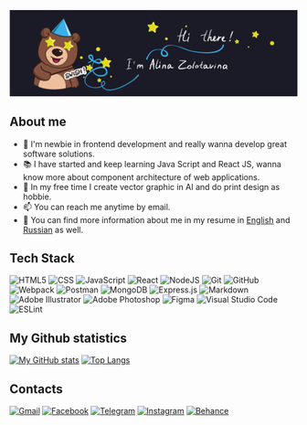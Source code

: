 ![Альтернативный текст](./images/header.jpg)
## About me 

- 🐣 I'm newbie in frontend development and really wanna develop great software solutions.
- 📚 I have started and keep learning Java Script and React JS, wanna know more about component architecture of web applications. 
- 🎨 In my free time I create vector graphic in AI and do print design as hobbie. 
- 📫 You can reach me anytime by email.
- 📄 You can find more information about me in my resume in [English](https://drive.google.com/drive/folders/1YkMtuNGAGaxYsABZBHwdRXamAF3zhLQn) and [Russian](https://drive.google.com/drive/folders/1YkMtuNGAGaxYsABZBHwdRXamAF3zhLQn) as well.

## Tech Stack
![HTML5](https://img.shields.io/badge/html5-%23E34F26.svg?style=for-the-badge&logo=html5&logoColor=white) ![CSS](https://img.shields.io/badge/css3-%231572B6.svg?style=for-the-badge&logo=css3&logoColor=white) ![JavaScript](https://img.shields.io/badge/javascript-%23323330.svg?style=for-the-badge&logo=javascript&logoColor=%23F7DF1E) ![React](https://img.shields.io/badge/react-%2320232a.svg?style=for-the-badge&logo=react&logoColor=%2361DAFB) ![NodeJS](https://img.shields.io/badge/node.js-6DA55F?style=for-the-badge&logo=node.js&logoColor=white) ![Git](https://img.shields.io/badge/git-%23F05033.svg?style=for-the-badge&logo=git&logoColor=white) ![GitHub](https://img.shields.io/badge/github-%23121011.svg?style=for-the-badge&logo=github&logoColor=white) ![Webpack](https://img.shields.io/badge/webpack-%238DD6F9.svg?style=for-the-badge&logo=webpack&logoColor=black) ![Postman](https://img.shields.io/badge/Postman-FF6C37?style=for-the-badge&logo=postman&logoColor=white) ![MongoDB](https://img.shields.io/badge/MongoDB-%234ea94b.svg?style=for-the-badge&logo=mongodb&logoColor=white) ![Express.js](https://img.shields.io/badge/express.js-%23404d59.svg?style=for-the-badge&logo=express&logoColor=%2361DAFB) ![Markdown](https://img.shields.io/badge/markdown-%23000000.svg?style=for-the-badge&logo=markdown&logoColor=white) ![Adobe Illustrator](https://img.shields.io/badge/adobe%20illustrator-%23FF9A00.svg?style=for-the-badge&logo=adobe%20illustrator&logoColor=white) ![Adobe Photoshop](https://img.shields.io/badge/adobe%20photoshop-%2331A8FF.svg?style=for-the-badge&logo=adobe%20photoshop&logoColor=white) ![Figma](https://img.shields.io/badge/figma-%23F24E1E.svg?style=for-the-badge&logo=figma&logoColor=white) ![Visual Studio Code](https://img.shields.io/badge/Visual%20Studio%20Code-0078d7.svg?style=for-the-badge&logo=visual-studio-code&logoColor=white) ![ESLint](https://img.shields.io/badge/ESLint-4B3263?style=for-the-badge&logo=eslint&logoColor=white)

## My Github statistics

[![My GitHub stats](https://github-readme-stats.vercel.app/api?username=alinazolotavina&show_icons=true&theme=tokyonight&hide_border=true&line_height=27)](https://github.com/alinazolotavina/github-readme-stats) [![Top Langs](https://github-readme-stats.vercel.app/api/top-langs/?username=alinazolotavina&show_icons=true&theme=tokyonight&hide_border=true)](https://github.com/alinazolotavina/github-readme-stats)

## Contacts
[![Gmail](https://img.shields.io/badge/Gmail-D14836?style=for-the-badge&logo=gmail&logoColor=white)](mailto:albekmerus@gmail.com) [![Facebook](https://img.shields.io/badge/Facebook-%231877F2.svg?style=for-the-badge&logo=Facebook&logoColor=white)](https://www.facebook.com/profile.php?id=100001668411325) [![Telegram](https://img.shields.io/badge/Telegram-2CA5E0?style=for-the-badge&logo=telegram&logoColor=white)](https://t.me/arzolotavina) [![Instagram](https://img.shields.io/badge/Instagram-%23E4405F.svg?style=for-the-badge&logo=Instagram&logoColor=white)](https://www.instagram.com/arzolotavina/) [![Behance](https://img.shields.io/badge/Behance-1769ff?style=for-the-badge&logo=behance&logoColor=white)](https://www.behance.net/abekmetovadbab)
 
